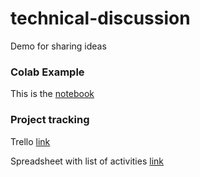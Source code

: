 # technical-discussion
Demo for sharing ideas

### Colab Example
This is the [notebook](https://github.com/Jcarlos0828/technical-discussion/blob/main/Building_Cloud_Computing_Solutions_at_Scale.ipynb)

### Project tracking
Trello [link](https://trello.com/invite/b/rPLmGbww/ATTI3cfec337bff9f083102e12c0a84f6ebe5EEC2668/cloud-computing-course)

Spreadsheet with list of activities [link](https://docs.google.com/spreadsheets/d/1-wliZnkhsppTfsLLtdB8GT9vc96oAcSY/edit?usp=sharing&ouid=110586539541146210152&rtpof=true&sd=true)
